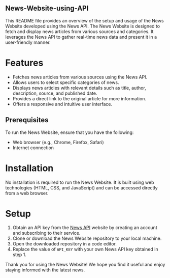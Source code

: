 ## News-Website-using-API


This README file provides an overview of the setup and usage of the News Website developed using the News API. The News Website is designed to fetch and display news articles from various sources and categories. It leverages the News API to gather real-time news data and present it in a user-friendly manner.

# Features

- Fetches news articles from various sources using the News API.
- Allows users to select specific categories of news.
- Displays news articles with relevant details such as title, author, description, source, and published date.
- Provides a direct link to the original article for more information.
- Offers a responsive and intuitive user interface.

## Prerequisites

To run the News Website, ensure that you have the following:

- Web browser (e.g., Chrome, Firefox, Safari)
- Internet connection

# Installation

No installation is required to run the News Website. It is built using web technologies (HTML, CSS, and JavaScript) and can be accessed directly from a web browser.

# Setup

1. Obtain an API key from the [News API](https://newsapi.org/) website by creating an account and subscribing to their service.
2. Clone or download the News Website repository to your local machine.
3. Open the downloaded repository in a code editor.
4. Replace the value of `API_KEY` with your own News API key obtained in step 1.


Thank you for using the News Website! We hope you find it useful and enjoy staying informed with the latest news.
